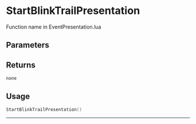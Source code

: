 # StartBlinkTrailPresentation

Function name in EventPresentation.lua

## Parameters

## Returns

`none`

## Usage

```lua
StartBlinkTrailPresentation()
```

---
